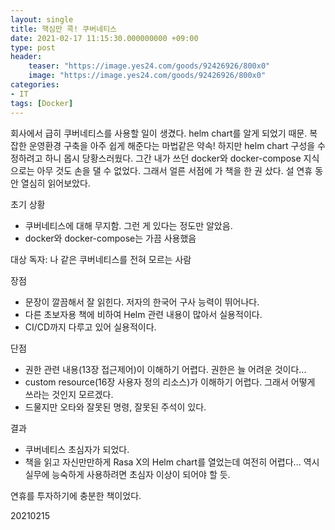 ```yaml
---
layout: single
title: 핵심만 콕! 쿠버네티스
date: 2021-02-17 11:15:30.000000000 +09:00
type: post
header:
    teaser: "https://image.yes24.com/goods/92426926/800x0"
    image: "https://image.yes24.com/goods/92426926/800x0"
categories:
- IT
tags: [Docker]
---
```


회사에서 급히 쿠버네티스를 사용할 일이 생겼다. helm chart를 알게 되었기 때문. 복잡한 운영환경 구축을 아주 쉽게 해준다는 마법같은 약속! 하지만 helm chart 구성을 수정하려고 하니 몹시 당황스러웠다. 그간 내가 쓰던 docker와 docker-compose 지식으로는 아무 것도 손을 댈 수 없었다. 그래서 얼른 서점에 가 책을 한 권 샀다. 설 연휴 동안 열심히 읽어보았다.

초기 상황
- 쿠버네티스에 대해 무지함. 그런 게 있다는 정도만 알았음.
- docker와 docker-compose는 가끔 사용했음

대상 독자: 나 같은 쿠버네티스를 전혀 모르는 사람

장점
- 문장이 깔끔해서 잘 읽힌다. 저자의 한국어 구사 능력이 뛰어나다.
- 다른 초보자용 책에 비하여 Helm 관련 내용이 많아서 실용적이다.
- CI/CD까지 다루고 있어 실용적이다.

단점
- 권한 관련 내용(13장 접근제어)이 이해하기 어렵다. 권한은 늘 어려운 것이다...
- custom resource(16장 사용자 정의 리소스)가 이해하기 어렵다. 그래서 어떻게 쓰라는 것인지 모르겠다.
- 드물지만 오타와 잘못된 명령, 잘못된 주석이 있다.

결과
- 쿠버네티스 초심자가 되었다.
- 책을 읽고 자신만만하게 Rasa X의 Helm chart를 열었는데 여전히 어렵다... 역시 실무에 능숙하게 사용하려면 초심자 이상이 되어야 할 듯.

연휴를 투자하기에 충분한 책이었다.

20210215
